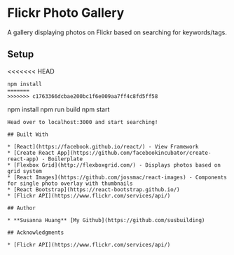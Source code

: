 # Flickr Photo Gallery

A gallery displaying photos on Flickr based on searching for keywords/tags.

## Setup
<<<<<<< HEAD
```
npm install
=======
>>>>>>> c1763366dcbae200bc1f6e009aa7ff4c8fd5ff58
```
npm install
npm run build
npm start
```
Head over to localhost:3000 and start searching!

## Built With

* [React](https://facebook.github.io/react/) - View Framework
* [Create React App](https://github.com/facebookincubator/create-react-app) - Boilerplate
* [Flexbox Grid](http://flexboxgrid.com/) - Displays photos based on grid system
* [React Images](https://github.com/jossmac/react-images) - Components for single photo overlay with thumbnails
* [React Bootstrap](https://react-bootstrap.github.io/)
* [Flickr API](https://www.flickr.com/services/api/)

## Author

* **Susanna Huang** [My Github](https://github.com/susbuilding)

## Acknowledgments

* [Flickr API](https://www.flickr.com/services/api/)
